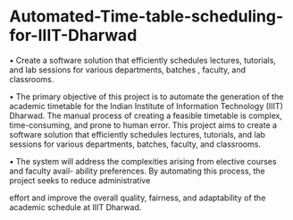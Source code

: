 # Automated-Time-table-scheduling-for-IIIT-Dharwad
• Create a software solution that efficiently schedules lectures, tutorials, and lab sessions for
various departments, batches , faculty, and classrooms.

• The primary objective of this project is to automate the generation of the academic
timetable for the Indian Institute of Information Technology (IIIT) Dharwad. The manual
process of creating a feasible timetable is complex, time-consuming, and prone to human
error. This project aims to create a software solution that efficiently schedules lectures,
tutorials, and lab sessions for various departments, batches, faculty, and classrooms.

• The system will address the complexities arising from elective courses and faculty avail-
ability preferences. By automating this process, the project seeks to reduce administrative

effort and improve the overall quality, fairness, and adaptability of the academic schedule
at IIIT Dharwad.
